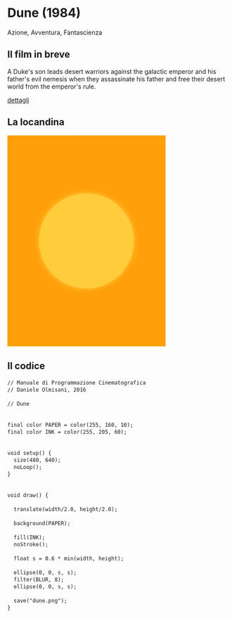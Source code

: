 # Dune (1984)

Azione, Avventura, Fantascienza

## Il film in breve
A Duke's son leads desert warriors against the galactic emperor and his father's evil nemesis when they assassinate his father and free their desert world from the emperor's rule.

[dettagli](https://www.imdb.com/title/tt0087182/)

## La locandina
<img src="dune.png"  width="360px" title="Dune">


## Il codice
```processing
// Manuale di Programmazione Cinematografica
// Daniele Olmisani, 2016

// Dune


final color PAPER = color(255, 160, 10);
final color INK = color(255, 205, 60);


void setup() {
  size(480, 640);
  noLoop();
}


void draw() {
  
  translate(width/2.0, height/2.0);
  
  background(PAPER);
  
  fill(INK);
  noStroke();
  
  float s = 0.6 * min(width, height);
  
  ellipse(0, 0, s, s);
  filter(BLUR, 8);
  ellipse(0, 0, s, s);
  
  save("dune.png");
}
```
